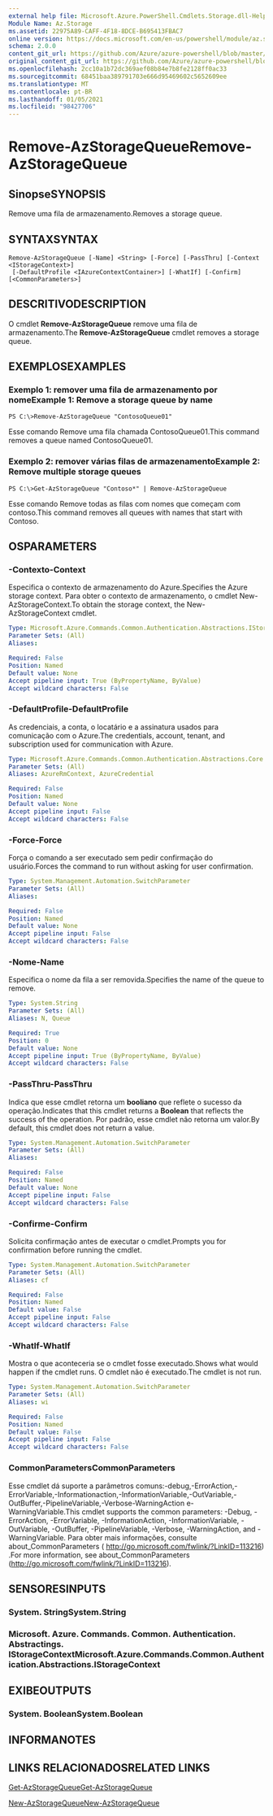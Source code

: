 ```yaml
---
external help file: Microsoft.Azure.PowerShell.Cmdlets.Storage.dll-Help.xml
Module Name: Az.Storage
ms.assetid: 22975A89-CAFF-4F18-8DCE-B695413FBAC7
online version: https://docs.microsoft.com/en-us/powershell/module/az.storage/remove-azstoragequeue
schema: 2.0.0
content_git_url: https://github.com/Azure/azure-powershell/blob/master/src/Storage/Storage.Management/help/Remove-AzStorageQueue.md
original_content_git_url: https://github.com/Azure/azure-powershell/blob/master/src/Storage/Storage.Management/help/Remove-AzStorageQueue.md
ms.openlocfilehash: 2cc10a1b72dc369aef08b84e7b8fe2128ff0ac33
ms.sourcegitcommit: 68451baa389791703e666d95469602c5652609ee
ms.translationtype: MT
ms.contentlocale: pt-BR
ms.lasthandoff: 01/05/2021
ms.locfileid: "98427706"
---
```

# <span data-ttu-id="fed44-101">Remove-AzStorageQueue</span><span class="sxs-lookup"><span data-stu-id="fed44-101">Remove-AzStorageQueue</span></span>

## <span data-ttu-id="fed44-102">Sinopse</span><span class="sxs-lookup"><span data-stu-id="fed44-102">SYNOPSIS</span></span>
<span data-ttu-id="fed44-103">Remove uma fila de armazenamento.</span><span class="sxs-lookup"><span data-stu-id="fed44-103">Removes a storage queue.</span></span>

## <span data-ttu-id="fed44-104">SYNTAX</span><span class="sxs-lookup"><span data-stu-id="fed44-104">SYNTAX</span></span>

```
Remove-AzStorageQueue [-Name] <String> [-Force] [-PassThru] [-Context <IStorageContext>]
 [-DefaultProfile <IAzureContextContainer>] [-WhatIf] [-Confirm] [<CommonParameters>]
```

## <span data-ttu-id="fed44-105">DESCRITIVO</span><span class="sxs-lookup"><span data-stu-id="fed44-105">DESCRIPTION</span></span>
<span data-ttu-id="fed44-106">O cmdlet **Remove-AzStorageQueue** remove uma fila de armazenamento.</span><span class="sxs-lookup"><span data-stu-id="fed44-106">The **Remove-AzStorageQueue** cmdlet removes a storage queue.</span></span>

## <span data-ttu-id="fed44-107">EXEMPLOS</span><span class="sxs-lookup"><span data-stu-id="fed44-107">EXAMPLES</span></span>

### <span data-ttu-id="fed44-108">Exemplo 1: remover uma fila de armazenamento por nome</span><span class="sxs-lookup"><span data-stu-id="fed44-108">Example 1: Remove a storage queue by name</span></span>
```
PS C:\>Remove-AzStorageQueue "ContosoQueue01"
```

<span data-ttu-id="fed44-109">Esse comando Remove uma fila chamada ContosoQueue01.</span><span class="sxs-lookup"><span data-stu-id="fed44-109">This command removes a queue named ContosoQueue01.</span></span>

### <span data-ttu-id="fed44-110">Exemplo 2: remover várias filas de armazenamento</span><span class="sxs-lookup"><span data-stu-id="fed44-110">Example 2: Remove multiple storage queues</span></span>
```
PS C:\>Get-AzStorageQueue "Contoso*" | Remove-AzStorageQueue
```

<span data-ttu-id="fed44-111">Esse comando Remove todas as filas com nomes que começam com contoso.</span><span class="sxs-lookup"><span data-stu-id="fed44-111">This command removes all queues with names that start with Contoso.</span></span>

## <span data-ttu-id="fed44-112">OS</span><span class="sxs-lookup"><span data-stu-id="fed44-112">PARAMETERS</span></span>

### <span data-ttu-id="fed44-113">-Contexto</span><span class="sxs-lookup"><span data-stu-id="fed44-113">-Context</span></span>
<span data-ttu-id="fed44-114">Especifica o contexto de armazenamento do Azure.</span><span class="sxs-lookup"><span data-stu-id="fed44-114">Specifies the Azure storage context.</span></span>
<span data-ttu-id="fed44-115">Para obter o contexto de armazenamento, o cmdlet New-AzStorageContext.</span><span class="sxs-lookup"><span data-stu-id="fed44-115">To obtain the storage context, the New-AzStorageContext cmdlet.</span></span>

```yaml
Type: Microsoft.Azure.Commands.Common.Authentication.Abstractions.IStorageContext
Parameter Sets: (All)
Aliases:

Required: False
Position: Named
Default value: None
Accept pipeline input: True (ByPropertyName, ByValue)
Accept wildcard characters: False
```

### <span data-ttu-id="fed44-116">-DefaultProfile</span><span class="sxs-lookup"><span data-stu-id="fed44-116">-DefaultProfile</span></span>
<span data-ttu-id="fed44-117">As credenciais, a conta, o locatário e a assinatura usados para comunicação com o Azure.</span><span class="sxs-lookup"><span data-stu-id="fed44-117">The credentials, account, tenant, and subscription used for communication with Azure.</span></span>

```yaml
Type: Microsoft.Azure.Commands.Common.Authentication.Abstractions.Core.IAzureContextContainer
Parameter Sets: (All)
Aliases: AzureRmContext, AzureCredential

Required: False
Position: Named
Default value: None
Accept pipeline input: False
Accept wildcard characters: False
```

### <span data-ttu-id="fed44-118">-Force</span><span class="sxs-lookup"><span data-stu-id="fed44-118">-Force</span></span>
<span data-ttu-id="fed44-119">Força o comando a ser executado sem pedir confirmação do usuário.</span><span class="sxs-lookup"><span data-stu-id="fed44-119">Forces the command to run without asking for user confirmation.</span></span>

```yaml
Type: System.Management.Automation.SwitchParameter
Parameter Sets: (All)
Aliases:

Required: False
Position: Named
Default value: None
Accept pipeline input: False
Accept wildcard characters: False
```

### <span data-ttu-id="fed44-120">-Nome</span><span class="sxs-lookup"><span data-stu-id="fed44-120">-Name</span></span>
<span data-ttu-id="fed44-121">Especifica o nome da fila a ser removida.</span><span class="sxs-lookup"><span data-stu-id="fed44-121">Specifies the name of the queue to remove.</span></span>

```yaml
Type: System.String
Parameter Sets: (All)
Aliases: N, Queue

Required: True
Position: 0
Default value: None
Accept pipeline input: True (ByPropertyName, ByValue)
Accept wildcard characters: False
```

### <span data-ttu-id="fed44-122">-PassThru</span><span class="sxs-lookup"><span data-stu-id="fed44-122">-PassThru</span></span>
<span data-ttu-id="fed44-123">Indica que esse cmdlet retorna um **booliano** que reflete o sucesso da operação.</span><span class="sxs-lookup"><span data-stu-id="fed44-123">Indicates that this cmdlet returns a **Boolean** that reflects the success of the operation.</span></span>
<span data-ttu-id="fed44-124">Por padrão, esse cmdlet não retorna um valor.</span><span class="sxs-lookup"><span data-stu-id="fed44-124">By default, this cmdlet does not return a value.</span></span>

```yaml
Type: System.Management.Automation.SwitchParameter
Parameter Sets: (All)
Aliases:

Required: False
Position: Named
Default value: None
Accept pipeline input: False
Accept wildcard characters: False
```

### <span data-ttu-id="fed44-125">-Confirme</span><span class="sxs-lookup"><span data-stu-id="fed44-125">-Confirm</span></span>
<span data-ttu-id="fed44-126">Solicita confirmação antes de executar o cmdlet.</span><span class="sxs-lookup"><span data-stu-id="fed44-126">Prompts you for confirmation before running the cmdlet.</span></span>

```yaml
Type: System.Management.Automation.SwitchParameter
Parameter Sets: (All)
Aliases: cf

Required: False
Position: Named
Default value: False
Accept pipeline input: False
Accept wildcard characters: False
```

### <span data-ttu-id="fed44-127">-WhatIf</span><span class="sxs-lookup"><span data-stu-id="fed44-127">-WhatIf</span></span>
<span data-ttu-id="fed44-128">Mostra o que aconteceria se o cmdlet fosse executado.</span><span class="sxs-lookup"><span data-stu-id="fed44-128">Shows what would happen if the cmdlet runs.</span></span>
<span data-ttu-id="fed44-129">O cmdlet não é executado.</span><span class="sxs-lookup"><span data-stu-id="fed44-129">The cmdlet is not run.</span></span>

```yaml
Type: System.Management.Automation.SwitchParameter
Parameter Sets: (All)
Aliases: wi

Required: False
Position: Named
Default value: False
Accept pipeline input: False
Accept wildcard characters: False
```

### <span data-ttu-id="fed44-130">CommonParameters</span><span class="sxs-lookup"><span data-stu-id="fed44-130">CommonParameters</span></span>
<span data-ttu-id="fed44-131">Esse cmdlet dá suporte a parâmetros comuns:-debug,-ErrorAction,-ErrorVariable,-Informationaction,-InformationVariable,-OutVariable,-OutBuffer,-PipelineVariable,-Verbose-WarningAction e-WarningVariable.</span><span class="sxs-lookup"><span data-stu-id="fed44-131">This cmdlet supports the common parameters: -Debug, -ErrorAction, -ErrorVariable, -InformationAction, -InformationVariable, -OutVariable, -OutBuffer, -PipelineVariable, -Verbose, -WarningAction, and -WarningVariable.</span></span> <span data-ttu-id="fed44-132">Para obter mais informações, consulte about_CommonParameters ( http://go.microsoft.com/fwlink/?LinkID=113216) .</span><span class="sxs-lookup"><span data-stu-id="fed44-132">For more information, see about_CommonParameters (http://go.microsoft.com/fwlink/?LinkID=113216).</span></span>

## <span data-ttu-id="fed44-133">SENSORES</span><span class="sxs-lookup"><span data-stu-id="fed44-133">INPUTS</span></span>

### <span data-ttu-id="fed44-134">System. String</span><span class="sxs-lookup"><span data-stu-id="fed44-134">System.String</span></span>

### <span data-ttu-id="fed44-135">Microsoft. Azure. Commands. Common. Authentication. Abstractings. IStorageContext</span><span class="sxs-lookup"><span data-stu-id="fed44-135">Microsoft.Azure.Commands.Common.Authentication.Abstractions.IStorageContext</span></span>

## <span data-ttu-id="fed44-136">EXIBE</span><span class="sxs-lookup"><span data-stu-id="fed44-136">OUTPUTS</span></span>

### <span data-ttu-id="fed44-137">System. Boolean</span><span class="sxs-lookup"><span data-stu-id="fed44-137">System.Boolean</span></span>

## <span data-ttu-id="fed44-138">INFORMA</span><span class="sxs-lookup"><span data-stu-id="fed44-138">NOTES</span></span>

## <span data-ttu-id="fed44-139">LINKS RELACIONADOS</span><span class="sxs-lookup"><span data-stu-id="fed44-139">RELATED LINKS</span></span>

[<span data-ttu-id="fed44-140">Get-AzStorageQueue</span><span class="sxs-lookup"><span data-stu-id="fed44-140">Get-AzStorageQueue</span></span>](./Get-AzStorageQueue.md)

[<span data-ttu-id="fed44-141">New-AzStorageQueue</span><span class="sxs-lookup"><span data-stu-id="fed44-141">New-AzStorageQueue</span></span>](./New-AzStorageQueue.md)
